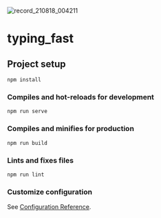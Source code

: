 
![record_210818_004211](https://user-images.githubusercontent.com/76266468/129805079-5363b184-2153-4782-a8f6-bd2623a2366d.gif)

# typing_fast

## Project setup
```
npm install
```

### Compiles and hot-reloads for development
```
npm run serve
```

### Compiles and minifies for production
```
npm run build
```

### Lints and fixes files
```
npm run lint
```

### Customize configuration
See [Configuration Reference](https://cli.vuejs.org/config/).
